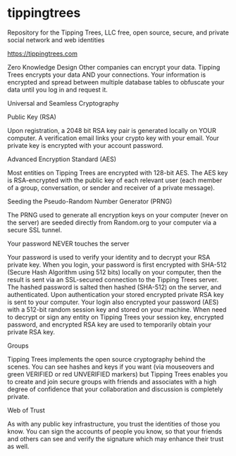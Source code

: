 tippingtrees
============

Repository for the Tipping Trees, LLC free, open source, secure, and private social network and web identities

https://tippingtrees.com

Zero Knowledge Design
Other companies can encrypt your data. Tipping Trees encrypts your data AND your connections. Your information is encrypted and spread between multiple database tables to obfuscate your data until you log in and request it.

Universal and Seamless Cryptography

Public Key (RSA)

Upon registration, a 2048 bit RSA key pair is generated locally on YOUR computer. A verification email links your crypto key with your email. Your private key is encrypted with your account password.

Advanced Encryption Standard (AES)

Most entities on Tipping Trees are encrypted with 128-bit AES. The AES key is RSA-encrypted with the public key of each relevant user (each member of a group, conversation, or sender and receiver of a private message).

Seeding the Pseudo-Random Number Generator (PRNG)

The PRNG used to generate all encryption keys on your computer (never on the server) are seeded directly from Random.org to your computer via a secure SSL tunnel.

Your password NEVER touches the server

Your password is used to verify your identity and to decrypt your RSA private key. When you login, your password is first encrypted with SHA-512 (Secure Hash Algorithm using 512 bits) locally on your computer, then the result is sent via an SSL-secured connection to the Tipping Trees server. The hashed password is salted then hashed (SHA-512) on the server, and authenticated. Upon authentication your stored encrypted private RSA key is sent to your computer. Your login also encrypted your password (AES) with a 512-bit random session key and stored on your machine. When need to decrypt or sign any entity on Tipping Trees your session key, encrypted password, and encrypted RSA key are used to temporarily obtain your private RSA key.

Groups

Tipping Trees implements the open source cryptography behind the scenes. You can see hashes and keys if you want (via mouseovers and green VERIFIED or red UNVERIFIED markers) but Tipping Trees enables you to create and join secure groups with friends and associates with a high degree of confidence that your collaboration and discussion is completely private.

Web of Trust

As with any public key infrastructure, you trust the identities of those you know. You can sign the accounts of people you know, so that your friends and others can see and verify the signature which may enhance their trust as well.

